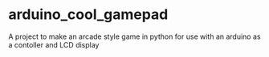 # arduino_cool_gamepad
 A project to make an arcade style game in python for use with an arduino as a contoller and LCD display

